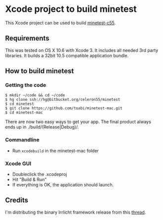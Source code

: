 # Xcode project to build minetest

This Xcode project can be used to build [minetest-c55](https://bitbucket.org/celeron55/minetest).

## Requirements

This was tested on OS X 10.6 with Xcode 3. It includes all needed 3rd party libraries.
It builds a 32bit 10.5 compatible application bundle.

## How to build minetest

### Getting the code

	$ mkdir ~/code && cd ~/code
	$ hg clone ssh://hg@bitbucket.org/celeron55/minetest
	$ cd minetest
	$ git clone https://github.com/toabi/minetest-mac.git
	$ cd minetest-mac

There are now two easy ways to get your app. The final product always ends up in ./build/(Release|Debug)/.

### Commandline

* Run `xcodebuild` in the minetest-mac folder

### Xcode GUI

* Doubleclick the .xcodeproj
* Hit "Build & Run"
* If everything is OK, the application should launch.

## Credits

I'm distributing the binary Irrlicht framework release from this [thread](http://irrlicht.sourceforge.net/phpBB2/viewtopic.php?t=42601).
